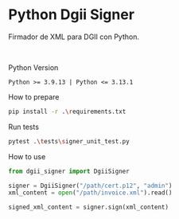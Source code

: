 # Python Dgii Signer

Firmador de XML para DGII con Python.

<br />

Python Version
```
Python >= 3.9.13 | Python <= 3.13.1
```

How to prepare
```Bash
pip install -r .\requirements.txt
```

Run tests
```Bash
pytest .\tests\signer_unit_test.py
```

How to use

```Python
from dgii_signer import DgiiSigner

signer = DgiiSigner("/path/cert.p12", "admin")
xml_content = open("/path/invoice.xml").read()

signed_xml_content = signer.sign(xml_content)
```